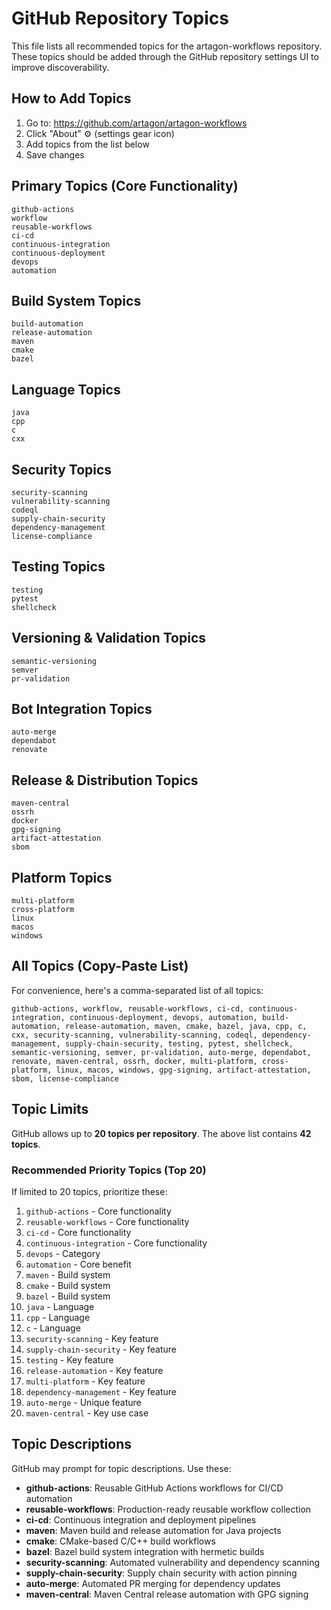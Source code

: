 # GitHub Repository Topics

This file lists all recommended topics for the artagon-workflows repository.
These topics should be added through the GitHub repository settings UI to improve discoverability.

## How to Add Topics

1. Go to: https://github.com/artagon/artagon-workflows
2. Click "About" ⚙️ (settings gear icon)
3. Add topics from the list below
4. Save changes

## Primary Topics (Core Functionality)

```
github-actions
workflow
reusable-workflows
ci-cd
continuous-integration
continuous-deployment
devops
automation
```

## Build System Topics

```
build-automation
release-automation
maven
cmake
bazel
```

## Language Topics

```
java
cpp
c
cxx
```

## Security Topics

```
security-scanning
vulnerability-scanning
codeql
supply-chain-security
dependency-management
license-compliance
```

## Testing Topics

```
testing
pytest
shellcheck
```

## Versioning & Validation Topics

```
semantic-versioning
semver
pr-validation
```

## Bot Integration Topics

```
auto-merge
dependabot
renovate
```

## Release & Distribution Topics

```
maven-central
ossrh
docker
gpg-signing
artifact-attestation
sbom
```

## Platform Topics

```
multi-platform
cross-platform
linux
macos
windows
```

## All Topics (Copy-Paste List)

For convenience, here's a comma-separated list of all topics:

```
github-actions, workflow, reusable-workflows, ci-cd, continuous-integration, continuous-deployment, devops, automation, build-automation, release-automation, maven, cmake, bazel, java, cpp, c, cxx, security-scanning, vulnerability-scanning, codeql, dependency-management, supply-chain-security, testing, pytest, shellcheck, semantic-versioning, semver, pr-validation, auto-merge, dependabot, renovate, maven-central, ossrh, docker, multi-platform, cross-platform, linux, macos, windows, gpg-signing, artifact-attestation, sbom, license-compliance
```

## Topic Limits

GitHub allows up to **20 topics per repository**. The above list contains **42 topics**.

### Recommended Priority Topics (Top 20)

If limited to 20 topics, prioritize these:

1. `github-actions` - Core functionality
2. `reusable-workflows` - Core functionality
3. `ci-cd` - Core functionality
4. `continuous-integration` - Core functionality
5. `devops` - Category
6. `automation` - Core benefit
7. `maven` - Build system
8. `cmake` - Build system
9. `bazel` - Build system
10. `java` - Language
11. `cpp` - Language
12. `c` - Language
13. `security-scanning` - Key feature
14. `supply-chain-security` - Key feature
15. `testing` - Key feature
16. `release-automation` - Key feature
17. `multi-platform` - Key feature
18. `dependency-management` - Key feature
19. `auto-merge` - Unique feature
20. `maven-central` - Key use case

## Topic Descriptions

GitHub may prompt for topic descriptions. Use these:

- **github-actions**: Reusable GitHub Actions workflows for CI/CD automation
- **reusable-workflows**: Production-ready reusable workflow collection
- **ci-cd**: Continuous integration and deployment pipelines
- **maven**: Maven build and release automation for Java projects
- **cmake**: CMake-based C/C++ build workflows
- **bazel**: Bazel build system integration with hermetic builds
- **security-scanning**: Automated vulnerability and dependency scanning
- **supply-chain-security**: Supply chain security with action pinning
- **auto-merge**: Automated PR merging for dependency updates
- **maven-central**: Maven Central release automation with GPG signing
